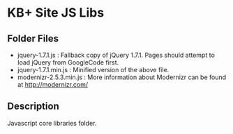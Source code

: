 # KB+ Site JS Libs

## Folder Files

- jquery-1.7.1.js : Fallback copy of jQuery 1.7.1. Pages should attempt to load jQuery from GoogleCode first.
- jquery-1.7.1.min.js : Minified version of the above file.
- modernizr-2.5.3.min.js : More information about Modernizr can be found at http://modernizr.com/

## Description

Javascript core libraries folder.